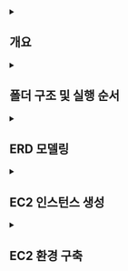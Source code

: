 <details>
<summary><h2>개요</h2></summary>
· AWS EC2에 Oracle Linux 8 + Oracle Database XE 21c 설치
  <br>
· OTT 서비스 ERD 설계 및 가상 데이터 생성
  <br>
· CSV 업로드 → 외부 테이블 적재 → 내부 테이블 변환 및 제약조건 추가
  <br>
· SQL 분석 프로세스 (구독 전환율, 유지율, 시청 패턴, 수익 기여도) 수행

</details>

<details>
<summary><h2>폴더 구조 및 실행 순서</h2></summary>

<br>

- project/
  - image/
  - virtual_OTT/
    - data_pipeline/ : 가상 데이터 생성 및 CSV → DB 적재 스크립트
      - fake_data.ipynb
      - SYS.sql
      - ETL.sql
      - DDL.sql
    - analysis_process/ : SQL 분석 프로세스 및 결과
      - TOPIC1.sql
      - TOPIC2.sql
      - TOPIC3.sql
      - TOPIC4.sql


**실행 순서**  
1. fake_data.ipynb 에서 가상 데이터 생성 (csv 파일 생성)
2. EC2 인스턴스 생성 과정 확인  
3. EC2 환경 구축 확인
4. ETL, DDL에서 CSV 파일 적재 및 외부 테이블 → 내부 테이블 변환  
6. virtual_OTT/analysis_process/에서 SQL 분석 프로세스 실행 및 결과 확인  

</details>




<details>
<summary><h2>ERD 모델링</h2></summary>

<br>

![ERD](./image/ERD.png)

</details>



<details>
<summary><h2>EC2 인스턴스 생성</h2></summary>

## Step 1: EC2 인스턴스 시작  
![EC2 Step1](./image/EC2_instance_step1.png)

## Step 2-1: AMI 선택  
![EC2 Step2-1](./image/EC2_instance_step2-1.png)

## Step 2-2: 구독한 AMI  
![EC2 Step2-2](./image/EC2_instance_step2-2.png)

## Step 3: 인스턴스 유형 선택  
![EC2 Step3](./image/EC2_instance_step3.png)

## Step 4: 키 페어 생성  
![EC2 Step4](./image/EC2_instance_step4.png)

## Step 4-2: 키 페어 상세  
![EC2 Step4-2](./image/EC2_instance_step4-2.png)

## Step 5: 네트워크 설정  
![EC2 Step5](./image/EC2_instance_step5.png)

## Step 6: 스토리지 설정  
![EC2 Step6](./image/EC2_instance_step6.png)

</details>


<details>
<summary><h2>EC2 환경 구축</h2></summary>

```bash
## 1. SSH 접속 (키 파일이 있는 경로에서 실행)
ssh -i "<your-key.pem>" ec2-user@<public-ip-address>

## 2. 시스템 업데이트
sudo dnf update -y

## 3. 필요한 패키지 설치
sudo dnf install -y oracle-database-preinstall-21c wget unzip

## 4. Oracle XE 설치 파일 업로드 (로컬 → EC2)
scp -i "<your-key.pem>" <local-path-to-rpm>/oracle-database-xe-21c-1.0-1.ol8.x86_64.rpm ec2-user@<public-ip-address>:/tmp/

## 5. rpm 패키지 설치 (EC2 내부)
cd /tmp
sudo dnf localinstall -y oracle-database-xe-21c-1.0-1.ol8.x86_64.rpm

## 6. 초기 설정 및 비밀번호 지정
sudo /etc/init.d/oracle-xe-21c configure

## 7. 서비스 상태 확인
ps -ef | grep pmon
ps -ef | grep tnslsnr
sudo ss -ltnp | grep 1521

## 8. 방화벽 설정 (필요 시)
sudo firewall-cmd --add-port=1521/tcp --permanent
sudo firewall-cmd --reload
sudo firewall-cmd --list-all

## 9. Oracle Developer 접속 후 DB 상태 확인

SQL Developer에서 새로운 연결(New Connection)을 생성

- Connection Name: 임의로 지정 (예: `EC2-OracleXE`)
- Username: system (또는 생성한 사용자 계정명, 예: `movies`)
- Password: 설치 시 `sudo /etc/init.d/oracle-xe-21c configure` 단계에서 설정한 비밀번호
- Hostname: EC2 퍼블릭 IPv4 주소 (예: `16.xxx.xxx.xxx`)
- Port: 1521
- Service Name: xepdb1

연결 후 SQL Worksheet에서 아래 쿼리를 실행해 DB 상태를 확인
SQL> SELECT host_name, instance_name, version FROM v$instance;

## 10. CSV 파일 업로드 및 권한 설정

1. 업로드 받을 디렉토리 생성 (ec2-user 홈 디렉토리)
mkdir -p /home/ec2-user/csv_dir
2. 로컬 PC → EC2로 CSV 업로드
scp -i "<your-key.pem>" <local-path-to-csv>/*.csv ec2-user@<public-ip-address>:/home/ec2-user/csv_dir/
3. Oracle XE가 접근할 수 있는 디렉토리로 복사
sudo cp /home/ec2-user/csv_dir/*.csv /opt/oracle/admin/XE/dpdump/
4. 소유자와 그룹 변경 (oracle:oinstall)
sudo chown oracle:oinstall /opt/oracle/admin/XE/dpdump/*.csv
5. 퍼미션 설정 (읽기 가능)
sudo chmod 644 /opt/oracle/admin/XE/dpdump/*.csv
6. 최종 확인
sudo ls -l /opt/oracle/admin/XE/dpdump/ | grep csv

</details>


<details>
<summary><h2>분석 프로세스</h2></summary>


<summary><h3>Topic 1: 고객들의 플랜 업그레이드 비율</h3></summary>

**분석 항목**  
1-1. Free → Basic/Premium 업그레이드율  
1-2. Free 가입자가 처음 업그레이드하기까지 걸린 시간  
1-3. 업그레이드 후 3개월 이상 유지율  

**분석 결과 요약**  
- Free 신규 가입자의 다음 달 유료 전환율 ≈ 77~78%  
- Free 가입자의 약 79%가 1개월 내 전환, 95% 이상이 2개월 내 전환  
- 업그레이드 후 3개월 이상 연속 유료 유지 비율 ≈ 70%


<summary><h3>Topic 2: 무료 가입 고객의 시청 패턴 변화</h3></summary>

**분석 항목**  
- 무료 가입자의 업그레이드 전 평균 시청 횟수  
- 유료 업그레이드 직후 시청 횟수 변화율  
- 유료 콘텐츠 비중  

**분석 결과 요약**  
- 무료 가입자는 평균 1.4편 → 유료 전환 직후 2.1편 (65% 증가)  
- 전환 직후 유료 콘텐츠 비중은 약 3.8%  


<summary><h3>Topic 3: 시청 횟수와 유료 플랜 유지 기간의 관계</h3></summary>

**분석 항목**  
- 고객을 시청 횟수 기준 Low / Medium / High 3그룹으로 분류  
- 그룹별 유료 플랜 유지 개월 수 비교  

**분석 결과 요약**  
- High: 단기 집중 후 빠른 해지 ("폭식형")  
- Medium: 평균적 유지  
- Low: 시청 적지만 장기 유지 ("깜빡 구독")  


<summary><h3>Topic 4: 수익 기여도 분석</h3></summary>

**분석 항목**  
4-1. 플랜별 수익 기여도  
4-2. 연령대별 ARPU(1인당 평균 매출)  
> *가중치 산식: 구독료 + 0.1 × 시청 횟수*

**분석 결과 요약**  
- Premium ≈ 1억7천만 / Basic ≈ 9천만 / Free ≈ 65만  
- 20~30대가 전체 매출을 주도, ARPU 세대별 차이는 크지 않음  


</details>
